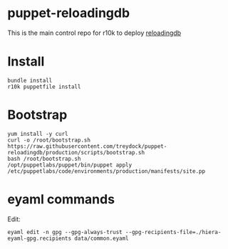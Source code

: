 # puppet-reloadingdb

This is the main control repo for r10k to deploy [reloadingdb](https://github.com/treydock/puppet-reloadingdb)

# Install

```
bundle install
r10k puppetfile install
```

# Bootstrap

```
yum install -y curl
curl -o /root/bootstrap.sh https://raw.githubusercontent.com/treydock/puppet-reloadingdb/production/scripts/bootstrap.sh
bash /root/bootstrap.sh
/opt/puppetlabs/puppet/bin/puppet apply /etc/puppetlabs/code/environments/production/manifests/site.pp
```

# eyaml commands

Edit:

```
eyaml edit -n gpg --gpg-always-trust --gpg-recipients-file=./hiera-eyaml-gpg.recipients data/common.eyaml
```
